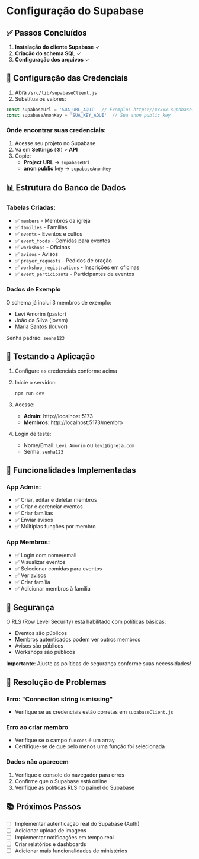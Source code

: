 # Configuração do Supabase

## ✅ Passos Concluídos

1. **Instalação do cliente Supabase** ✓
2. **Criação do schema SQL** ✓
3. **Configuração dos arquivos** ✓

## 🔧 Configuração das Credenciais

1. Abra `/src/lib/supabaseClient.js`
2. Substitua os valores:

```javascript
const supabaseUrl = 'SUA_URL_AQUI'  // Exemplo: https://xxxxx.supabase.co
const supabaseAnonKey = 'SUA_KEY_AQUI'  // Sua anon public key
```

### Onde encontrar suas credenciais:

1. Acesse seu projeto no Supabase
2. Vá em **Settings** (⚙️) > **API**
3. Copie:
   - **Project URL** → `supabaseUrl`
   - **anon public** key → `supabaseAnonKey`

## 📊 Estrutura do Banco de Dados

### Tabelas Criadas:

- ✅ `members` - Membros da igreja
- ✅ `families` - Famílias
- ✅ `events` - Eventos e cultos
- ✅ `event_foods` - Comidas para eventos
- ✅ `workshops` - Oficinas
- ✅ `avisos` - Avisos
- ✅ `prayer_requests` - Pedidos de oração
- ✅ `workshop_registrations` - Inscrições em oficinas
- ✅ `event_participants` - Participantes de eventos

### Dados de Exemplo

O schema já inclui 3 membros de exemplo:
- Levi Amorim (pastor)
- João da Silva (jovem)
- Maria Santos (louvor)

Senha padrão: `senha123`

## 🚀 Testando a Aplicação

1. Configure as credenciais conforme acima
2. Inicie o servidor:
   ```bash
   npm run dev
   ```

3. Acesse:
   - **Admin**: http://localhost:5173
   - **Membros**: http://localhost:5173/membro

4. Login de teste:
   - Nome/Email: `Levi Amorim` ou `levi@igreja.com`
   - Senha: `senha123`

## 📝 Funcionalidades Implementadas

### App Admin:
- ✅ Criar, editar e deletar membros
- ✅ Criar e gerenciar eventos
- ✅ Criar famílias
- ✅ Enviar avisos
- ✅ Múltiplas funções por membro

### App Membros:
- ✅ Login com nome/email
- ✅ Visualizar eventos
- ✅ Selecionar comidas para eventos
- ✅ Ver avisos
- ✅ Criar família
- ✅ Adicionar membros à família

## 🔐 Segurança

O RLS (Row Level Security) está habilitado com políticas básicas:
- Eventos são públicos
- Membros autenticados podem ver outros membros
- Avisos são públicos
- Workshops são públicos

**Importante**: Ajuste as políticas de segurança conforme suas necessidades!

## 🐛 Resolução de Problemas

### Erro: "Connection string is missing"
- Verifique se as credenciais estão corretas em `supabaseClient.js`

### Erro ao criar membro
- Verifique se o campo `funcoes` é um array
- Certifique-se de que pelo menos uma função foi selecionada

### Dados não aparecem
1. Verifique o console do navegador para erros
2. Confirme que o Supabase está online
3. Verifique as políticas RLS no painel do Supabase

## 📚 Próximos Passos

- [ ] Implementar autenticação real do Supabase (Auth)
- [ ] Adicionar upload de imagens
- [ ] Implementar notificações em tempo real
- [ ] Criar relatórios e dashboards
- [ ] Adicionar mais funcionalidades de ministérios
